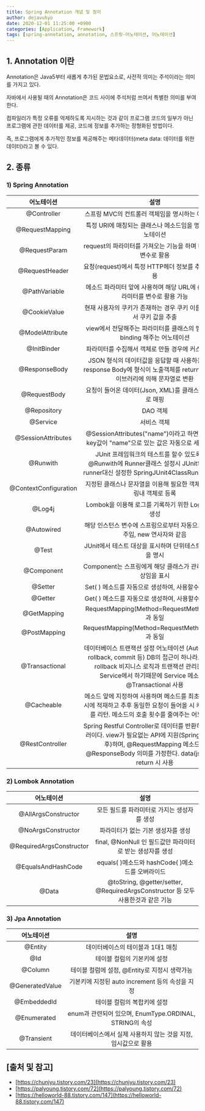 ```yaml
---
title: Spring Annotation 개념 및 정리
author: dejavuhyo
date: 2020-12-01 11:25:00 +0900
categories: [Application, Framework]
tags: [spring-annotation, annotation, 스프링-어노테이션, 어노테이션]
---
```


## 1. Annotation 이란

Annotation은 Java5부터 새롭게 추가된 문법요소로, 사전적 의미는 주석이라는 의미를 가지고 있다.

자바에서 사용될 때의 Annotation은 코드 사이에 주석처럼 쓰여서 특별한 의미를 부여한다.

컴파일러가 특정 오류를 억제하도록 지시하는 것과 같이 프로그램 코드의 일부가 아닌 프로그램에 관한 데이터를 제공, 코드에 정보를 추가하는 정형화된 방법이다.

즉, 프로그램에게 추가적인 정보를 제공해주는 메타데이터(meta data: 데이터를 위한 데이터)라고 볼 수 있다.

## 2. 종류

### 1) Spring Annotation

| 어노테이션 | 설명 |
|:-----:|:-----:|
| @Controller | 스프링 MVC의 컨트롤러 객체임을 명시하는 어노테이션 |
| @RequestMapping | 특정 URI에 매칭되는 클래스나 메소드임을 명시하는 어노테이션 |
| @RequestParam | request의 파라미터를 가져오는 기능을 하며 메소드내에 변수로 활용 |
| @RequestHeader | 요청(request)에서 특정 HTTP헤더 정보를 추출할 때 사용 |
| @PathVariable | 메소드 파라미터 앞에 사용하며 해당 URL에 { } 특정 파라미터를 변수로 활용 가능 |
| @CookieValue | 현재 사용자의 쿠키가 존재하는 경우 쿠키 이름을 이용해서 쿠키 값을 추출 |
| @ModelAttribute | view에서 전달해주는 파라미터를 클래스의 멤버변수로 binding 해주는 어노테이션 |
| @InitBinder | 파라미터를 수집해서 객체로 만들 경우에 커스터마이징 |
| @ResponseBody | JSON 형식의 데이터값을 응답할 때 사용하는 것으로 response Body에 형식이 노출객체를 return시 json 라이브러리에 의해 문자열로 변환 |
| @RequestBody | 요청이 들어온 데이터(Json, XML)를 클래스나 model로 매핑 |
| @Repository | DAO 객체 |
| @Service | 서비스 객체 |
| @SessionAttributes | @SessionAttributes("name")이라고 하면 Model에 key값이 "name"으로 있는 값은 자동으로 세션에 저장 |
| @Runwith | JUnit 프레임워크의 테스트를 할수 있도록 설정 @Runwith에 Runner클래스 설정시 JUnit의 내장된 runner대신 설정한 SpringJUnit4ClassRunner를 실행 |
| @ContextConfiguration | 지정된 클래스나 문자열을 이용해 필요한 객체들을 스프링내 객체로 등록 |
| @Log4j | Lombok을 이용해 로그를 기록하기 위한 Logger 변수 생성 |
| @Autowired | 해당 인스턴스 변수에 스프링으로부터 자동으로 Bean을 주입, new 연사자와 같음 |
| @Test | JUnit에서 테스트 대상을 표시하며 단위테스트 메소드임을 명시 |
| @Component | Component는 스프링에게 해당 클래스가 관리해야할 대상임을 표시 |
| @Setter | Set( ) 메소드를 자동으로 생성하여, 사용할수 있게 해줌 |
| @Getter | Get( ) 메소드를 자동으로 생성하여, 사용할수 있게 해줌 | 
| @GetMapping | RequestMapping(Method=RequestMethod.GET)과 동일 |
| @PostMapping | RequestMapping(Method=RequestMethod.POST)과 동일 |
| @Transactional | 데이터베이스 트랜잭션 설정 어노테이션 (AutoCommit, rollback, commit 등)  DB의 접근이 하나라도 실패시 rollback 비지니스 로직과 트랜잭션 관리는 모두 Service에서 하기때문에 Service 메소드는 @Transactional 사용 |
| @Cacheable | 메소드 앞에 지정하여 사용하며 메소드를 최초 호출시 캐시에 적재하고 추후 동일한 요청이 들어올 시 캐시의 결과를 리턴. 메소드의 호출 횟수를 줄여주는 어노테이션 |
| @RestController | Spring Restful Controller로 데이터를 반환하는 컨트롤러이다. view가 필요없는 API에 지원(Spring 4.0.1 이후)하며, @RequestMapping 메소드가 @ResponseBody 의미를 가정한다. data(json, xml) return 시 사용 |

### 2) Lombok Annotation

| 어노테이션 | 설명 |
|:-----:|:-----:|
| @AllArgsConstructor | 모든 필드를 파라미터로 가지는 생성자를 생성 |
| @NoArgsConstructor | 파라미터가 없는 기본 생성자를 생성 |
| @RequiredArgsConstructor | final, @NonNull 인 필드값만 파라미터로 받는 생성자를 생성 |
| @EqualsAndHashCode | equals( )메소드와 hashCode( )메소드를 오버라이드 |
| @Data | @toString, @getter/setter, @RequiredArgsConstructor 등 모두 사용한것과 같은 기능 |

### 3) Jpa Annotation

| 어노테이션 | 설명 |
|:-----:|:-----:|
| @Entity | 데이터베이스의 테이블과 1대1 매칭 |
| @Id | 테이블 컬럼의 기본키에 설정 |
| @Column | 테이블 컬럼에 설정, @Entity로 지정시 생략가능 |
| @GeneratedValue | 기본키에 지정된 auto increment 등의 속성을 지정 |
| @EmbeddedId | 테이블 컬럼의 복합키에 설정 |
| @Enumerated | enum과 관련되어 있으며, EnumType.ORDINAL, STRING의 속성 |
| @Transient | 데이터베이스에서 실제 사용하지 않는 것을 지정, 임시값으로 활용 |

## [출처 및 참고]
* [https://chunjyu.tistory.com/23](https://chunjyu.tistory.com/23)
* [https://palyoung.tistory.com/72](https://palyoung.tistory.com/72)
* [https://helloworld-88.tistory.com/147](https://helloworld-88.tistory.com/147)
